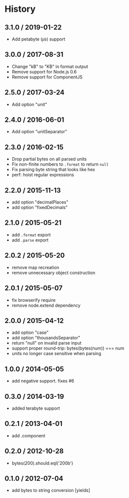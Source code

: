 # History

## 3.1.0 / 2019-01-22

* Add petabyte \(`pb`\) support

## 3.0.0 / 2017-08-31

* Change "kB" to "KB" in format output
* Remove support for Node.js 0.6
* Remove support for ComponentJS

## 2.5.0 / 2017-03-24

* Add option "unit"

## 2.4.0 / 2016-06-01

* Add option "unitSeparator"

## 2.3.0 / 2016-02-15

* Drop partial bytes on all parsed units
* Fix non-finite numbers to `.format` to return `null`
* Fix parsing byte string that looks like hex
* perf: hoist regular expressions

## 2.2.0 / 2015-11-13

* add option "decimalPlaces"
* add option "fixedDecimals"

## 2.1.0 / 2015-05-21

* add `.format` export
* add `.parse` export

## 2.0.2 / 2015-05-20

* remove map recreation
* remove unnecessary object construction

## 2.0.1 / 2015-05-07

* fix browserify require
* remove node.extend dependency

## 2.0.0 / 2015-04-12

* add option "case"
* add option "thousandsSeparator"
* return "null" on invalid parse input
* support proper round-trip: bytes\(bytes\(num\)\) === num
* units no longer case sensitive when parsing

## 1.0.0 / 2014-05-05

* add negative support. fixes \#6

## 0.3.0 / 2014-03-19

* added terabyte support

## 0.2.1 / 2013-04-01

* add .component

## 0.2.0 / 2012-10-28

* bytes\(200\).should.eql\('200b'\)

## 0.1.0 / 2012-07-04

* add bytes to string conversion \[yields\]

